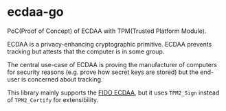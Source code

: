 # ecdaa-go

PoC(Proof of Concept) of ECDAA with TPM(Trusted Platform Module).

ECDAA is a privacy-enhancing cryptographic primitive.
ECDAA prevents tracking but attests that the computer is in some group.

The central use-case of ECDAA is proving the manufacturer of computers for security reasons (e.g. prove how secret keys are stored) but the end-user is concerned about tracking.

This library mainly supports the [FIDO ECDAA](https://fidoalliance.org/specs/fido-v2.0-id-20180227/fido-ecdaa-algorithm-v2.0-id-20180227.html), but it uses `TPM2_Sign` instead of `TPM2_Certify` for extensibility.
